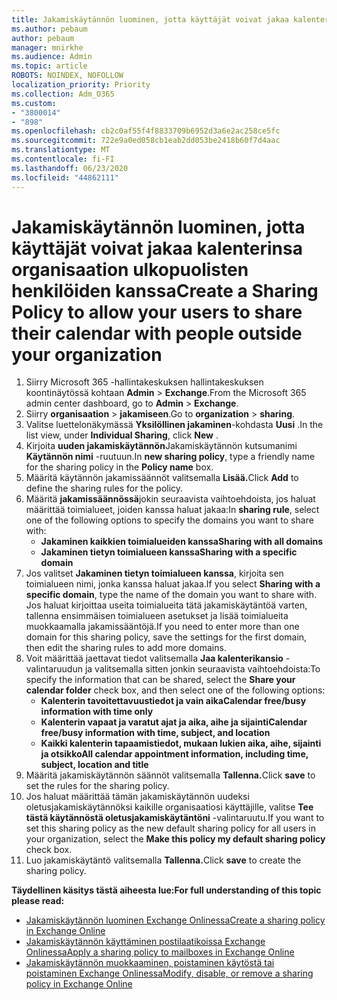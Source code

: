```yaml
---
title: Jakamiskäytännön luominen, jotta käyttäjät voivat jakaa kalenterinsa organisaation ulkopuolisten henkilöiden kanssa
ms.author: pebaum
author: pebaum
manager: mnirkhe
ms.audience: Admin
ms.topic: article
ROBOTS: NOINDEX, NOFOLLOW
localization_priority: Priority
ms.collection: Adm_O365
ms.custom:
- "3800014"
- "898"
ms.openlocfilehash: cb2c0af55f4f8833709b6952d3a6e2ac258ce5fc
ms.sourcegitcommit: 722e9a0ed058cb1eab2dd053be2418b60f7d4aac
ms.translationtype: MT
ms.contentlocale: fi-FI
ms.lasthandoff: 06/23/2020
ms.locfileid: "44862111"
---
```

# <a name="create-a-sharing-policy-to-allow-your-users-to-share-their-calendar-with-people-outside-your-organization"></a><span data-ttu-id="6df20-102">Jakamiskäytännön luominen, jotta käyttäjät voivat jakaa kalenterinsa organisaation ulkopuolisten henkilöiden kanssa</span><span class="sxs-lookup"><span data-stu-id="6df20-102">Create a Sharing Policy to allow your users to share their calendar with people outside your organization</span></span>

1. <span data-ttu-id="6df20-103">Siirry Microsoft 365 -hallintakeskuksen hallintakeskuksen koontinäytössä kohtaan **Admin**  >  **Exchange**.</span><span class="sxs-lookup"><span data-stu-id="6df20-103">From the Microsoft 365 admin center dashboard, go to **Admin** > **Exchange**.</span></span>
2. <span data-ttu-id="6df20-104">Siirry **organisaation**  >  **jakamiseen**.</span><span class="sxs-lookup"><span data-stu-id="6df20-104">Go to **organization** > **sharing**.</span></span>
3. <span data-ttu-id="6df20-105">Valitse luettelonäkymässä **Yksilöllinen jakaminen**-kohdasta **Uusi** .</span><span class="sxs-lookup"><span data-stu-id="6df20-105">In the list view, under **Individual Sharing**, click **New** .</span></span>
4. <span data-ttu-id="6df20-106">Kirjoita **uuden jakamiskäytännön**Jakamiskäytännön kutsumanimi **Käytännön nimi** -ruutuun.</span><span class="sxs-lookup"><span data-stu-id="6df20-106">In **new sharing policy**, type a friendly name for the sharing policy in the **Policy name** box.</span></span>
5. <span data-ttu-id="6df20-107">Määritä käytännön jakamissäännöt valitsemalla **Lisää.**</span><span class="sxs-lookup"><span data-stu-id="6df20-107">Click **Add**  to define the sharing rules for the policy.</span></span>
6. <span data-ttu-id="6df20-108">Määritä **jakamissäännössä**jokin seuraavista vaihtoehdoista, jos haluat määrittää toimialueet, joiden kanssa haluat jakaa:</span><span class="sxs-lookup"><span data-stu-id="6df20-108">In **sharing rule**, select one of the following options to specify the domains you want to share with:</span></span>
    - <span data-ttu-id="6df20-109">**Jakaminen kaikkien toimialueiden kanssa**</span><span class="sxs-lookup"><span data-stu-id="6df20-109">**Sharing with all domains**</span></span>
    - <span data-ttu-id="6df20-110">**Jakaminen tietyn toimialueen kanssa**</span><span class="sxs-lookup"><span data-stu-id="6df20-110">**Sharing with a specific domain**</span></span>
8. <span data-ttu-id="6df20-111">Jos valitset **Jakaminen tietyn toimialueen kanssa**, kirjoita sen toimialueen nimi, jonka kanssa haluat jakaa.</span><span class="sxs-lookup"><span data-stu-id="6df20-111">If you select **Sharing with a specific domain**, type the name of the domain you want to share with.</span></span> <span data-ttu-id="6df20-112">Jos haluat kirjoittaa useita toimialueita tätä jakamiskäytäntöä varten, tallenna ensimmäisen toimialueen asetukset ja lisää toimialueita muokkaamalla jakamissääntöjä.</span><span class="sxs-lookup"><span data-stu-id="6df20-112">If you need to enter more than one domain for this sharing policy, save the settings for the first domain, then edit the sharing rules to add more domains.</span></span>
9. <span data-ttu-id="6df20-113">Voit määrittää jaettavat tiedot valitsemalla **Jaa kalenterikansio** -valintaruudun ja valitsemalla sitten jonkin seuraavista vaihtoehdoista:</span><span class="sxs-lookup"><span data-stu-id="6df20-113">To specify the information that can be shared, select the **Share your calendar folder** check box, and then select one of the following options:</span></span>
    - <span data-ttu-id="6df20-114">**Kalenterin tavoitettavuustiedot ja vain aika**</span><span class="sxs-lookup"><span data-stu-id="6df20-114">**Calendar free/busy information with time only**</span></span>
    - <span data-ttu-id="6df20-115">**Kalenterin vapaat ja varatut ajat ja aika, aihe ja sijainti**</span><span class="sxs-lookup"><span data-stu-id="6df20-115">**Calendar free/busy information with time, subject, and location**</span></span>
    - <span data-ttu-id="6df20-116">**Kaikki kalenterin tapaamistiedot, mukaan lukien aika, aihe, sijainti ja otsikko**</span><span class="sxs-lookup"><span data-stu-id="6df20-116">**All calendar appointment information, including time, subject, location and title**</span></span>
11. <span data-ttu-id="6df20-117">Määritä jakamiskäytännön säännöt valitsemalla **Tallenna.**</span><span class="sxs-lookup"><span data-stu-id="6df20-117">Click **save** to set the rules for the sharing policy.</span></span>
12. <span data-ttu-id="6df20-118">Jos haluat määrittää tämän jakamiskäytännön uudeksi oletusjakamiskäytännöksi kaikille organisaatiosi käyttäjille, valitse **Tee tästä käytännöstä oletusjakamiskäytäntöni** -valintaruutu.</span><span class="sxs-lookup"><span data-stu-id="6df20-118">If you want to set this sharing policy as the new default sharing policy for all users in your organization, select the **Make this policy my default sharing policy** check box.</span></span>
13. <span data-ttu-id="6df20-119">Luo jakamiskäytäntö valitsemalla **Tallenna.**</span><span class="sxs-lookup"><span data-stu-id="6df20-119">Click **save** to create the sharing policy.</span></span>  

<span data-ttu-id="6df20-120">**Täydellinen käsitys tästä aiheesta lue:**</span><span class="sxs-lookup"><span data-stu-id="6df20-120">**For full understanding of this topic please read:**</span></span>

- [<span data-ttu-id="6df20-121">Jakamiskäytännön luominen Exchange Onlinessa</span><span class="sxs-lookup"><span data-stu-id="6df20-121">Create a sharing policy in Exchange Online</span></span>](https://docs.microsoft.com/exchange/sharing/sharing-policies/create-a-sharing-policy)
- [<span data-ttu-id="6df20-122">Jakamiskäytännön käyttäminen postilaatikoissa Exchange Onlinessa</span><span class="sxs-lookup"><span data-stu-id="6df20-122">Apply a sharing policy to mailboxes in Exchange Online</span></span>](https://docs.microsoft.com/exchange/sharing/sharing-policies/apply-a-sharing-policy)
- [<span data-ttu-id="6df20-123">Jakamiskäytännön muokkaaminen, poistaminen käytöstä tai poistaminen Exchange Onlinessa</span><span class="sxs-lookup"><span data-stu-id="6df20-123">Modify, disable, or remove a sharing policy in Exchange Online</span></span>](https://docs.microsoft.com/exchange/sharing/sharing-policies/modify-a-sharing-policy)